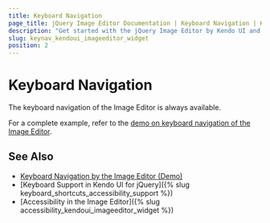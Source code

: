 ```yaml
---
title: Keyboard Navigation
page_title: jQuery Image Editor Documentation | Keyboard Navigation | Kendo UI
description: "Get started with the jQuery Image Editor by Kendo UI and learn about the accessibility support it provides through its keyboard navigation functionality."
slug: keynav_kendoui_imageeditor_widget
position: 2
---
```


# Keyboard Navigation

The keyboard navigation of the Image Editor is always available.

For a complete example, refer to the [demo on keyboard navigation of the Image Editor](https://demos.telerik.com/kendo-ui/imageeditor/keyboard-navigation).

## See Also

* [Keyboard Navigation by the Image Editor (Demo)](https://demos.telerik.com/kendo-ui/imageeditor/keyboard-navigation)
* [Keyboard Support in Kendo UI for jQuery]({% slug keyboard_shortcuts_accessibility_support %})
* [Accessibility in the Image Editor]({% slug accessibility_kendoui_imageeditor_widget %})
